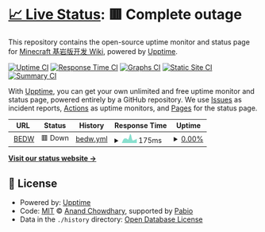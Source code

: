 # [📈 Live Status](https://status.wiki.mcbe-dev.net): <!--live status--> **🟥 Complete outage**

This repository contains the open-source uptime monitor and status page for [Minecraft 基岩版开发 Wiki](mcbe-dev.net), powered by [Upptime](https://github.com/upptime/upptime).

[![Uptime CI](https://github.com/MCBE-Development-Wiki/upptime/workflows/Uptime%20CI/badge.svg)](https://github.com/MCBE-Development-Wiki/upptime/actions?query=workflow%3A%22Uptime+CI%22)
[![Response Time CI](https://github.com/MCBE-Development-Wiki/upptime/workflows/Response%20Time%20CI/badge.svg)](https://github.com/MCBE-Development-Wiki/upptime/actions?query=workflow%3A%22Response+Time+CI%22)
[![Graphs CI](https://github.com/MCBE-Development-Wiki/upptime/workflows/Graphs%20CI/badge.svg)](https://github.com/MCBE-Development-Wiki/upptime/actions?query=workflow%3A%22Graphs+CI%22)
[![Static Site CI](https://github.com/MCBE-Development-Wiki/upptime/workflows/Static%20Site%20CI/badge.svg)](https://github.com/MCBE-Development-Wiki/upptime/actions?query=workflow%3A%22Static+Site+CI%22)
[![Summary CI](https://github.com/MCBE-Development-Wiki/upptime/workflows/Summary%20CI/badge.svg)](https://github.com/MCBE-Development-Wiki/upptime/actions?query=workflow%3A%22Summary+CI%22)

With [Upptime](https://upptime.js.org), you can get your own unlimited and free uptime monitor and status page, powered entirely by a GitHub repository. We use [Issues](https://github.com/MCBE-Development-Wiki/upptime/issues) as incident reports, [Actions](https://github.com/MCBE-Development-Wiki/upptime/actions) as uptime monitors, and [Pages](https://status.wiki.mcbe-dev.net) for the status page.

<!--start: status pages-->
<!-- This summary is generated by Upptime (https://github.com/upptime/upptime) -->
<!-- Do not edit this manually, your changes will be overwritten -->
<!-- prettier-ignore -->
| URL | Status | History | Response Time | Uptime |
| --- | ------ | ------- | ------------- | ------ |
| <img alt="" src="https://icons.duckduckgo.com/ip3/wiki.mcbe-dev.net.ico" height="13"> [BEDW](https://wiki.mcbe-dev.net/p/Minecraft%E5%9F%BA%E5%B2%A9%E7%89%88%E5%BC%80%E5%8F%91Wiki) | 🟥 Down | [bedw.yml](https://github.com/MCBE-Development-Wiki/upptime/commits/HEAD/history/bedw.yml) | <details><summary><img alt="Response time graph" src="./graphs/bedw/response-time-week.png" height="20"> 175ms</summary><br><a href="https://status.wiki.mcbe-dev.net/history/bedw"><img alt="Response time 1248" src="https://img.shields.io/endpoint?url=https%3A%2F%2Fraw.githubusercontent.com%2FMCBE-Development-Wiki%2Fupptime%2FHEAD%2Fapi%2Fbedw%2Fresponse-time.json"></a><br><a href="https://status.wiki.mcbe-dev.net/history/bedw"><img alt="24-hour response time 164" src="https://img.shields.io/endpoint?url=https%3A%2F%2Fraw.githubusercontent.com%2FMCBE-Development-Wiki%2Fupptime%2FHEAD%2Fapi%2Fbedw%2Fresponse-time-day.json"></a><br><a href="https://status.wiki.mcbe-dev.net/history/bedw"><img alt="7-day response time 175" src="https://img.shields.io/endpoint?url=https%3A%2F%2Fraw.githubusercontent.com%2FMCBE-Development-Wiki%2Fupptime%2FHEAD%2Fapi%2Fbedw%2Fresponse-time-week.json"></a><br><a href="https://status.wiki.mcbe-dev.net/history/bedw"><img alt="30-day response time 231" src="https://img.shields.io/endpoint?url=https%3A%2F%2Fraw.githubusercontent.com%2FMCBE-Development-Wiki%2Fupptime%2FHEAD%2Fapi%2Fbedw%2Fresponse-time-month.json"></a><br><a href="https://status.wiki.mcbe-dev.net/history/bedw"><img alt="1-year response time 1248" src="https://img.shields.io/endpoint?url=https%3A%2F%2Fraw.githubusercontent.com%2FMCBE-Development-Wiki%2Fupptime%2FHEAD%2Fapi%2Fbedw%2Fresponse-time-year.json"></a></details> | <details><summary><a href="https://status.wiki.mcbe-dev.net/history/bedw">0.00%</a></summary><a href="https://status.wiki.mcbe-dev.net/history/bedw"><img alt="All-time uptime 22.65%" src="https://img.shields.io/endpoint?url=https%3A%2F%2Fraw.githubusercontent.com%2FMCBE-Development-Wiki%2Fupptime%2FHEAD%2Fapi%2Fbedw%2Fuptime.json"></a><br><a href="https://status.wiki.mcbe-dev.net/history/bedw"><img alt="24-hour uptime 0.00%" src="https://img.shields.io/endpoint?url=https%3A%2F%2Fraw.githubusercontent.com%2FMCBE-Development-Wiki%2Fupptime%2FHEAD%2Fapi%2Fbedw%2Fuptime-day.json"></a><br><a href="https://status.wiki.mcbe-dev.net/history/bedw"><img alt="7-day uptime 0.00%" src="https://img.shields.io/endpoint?url=https%3A%2F%2Fraw.githubusercontent.com%2FMCBE-Development-Wiki%2Fupptime%2FHEAD%2Fapi%2Fbedw%2Fuptime-week.json"></a><br><a href="https://status.wiki.mcbe-dev.net/history/bedw"><img alt="30-day uptime 0.00%" src="https://img.shields.io/endpoint?url=https%3A%2F%2Fraw.githubusercontent.com%2FMCBE-Development-Wiki%2Fupptime%2FHEAD%2Fapi%2Fbedw%2Fuptime-month.json"></a><br><a href="https://status.wiki.mcbe-dev.net/history/bedw"><img alt="1-year uptime 22.65%" src="https://img.shields.io/endpoint?url=https%3A%2F%2Fraw.githubusercontent.com%2FMCBE-Development-Wiki%2Fupptime%2FHEAD%2Fapi%2Fbedw%2Fuptime-year.json"></a></details>

<!--end: status pages-->

[**Visit our status website →**](https://status.wiki.mcbe-dev.net)

## 📄 License

- Powered by: [Upptime](https://github.com/upptime/upptime)
- Code: [MIT](./LICENSE) © [Anand Chowdhary](https://anandchowdhary.com), supported by [Pabio](https://pabio.com)
- Data in the `./history` directory: [Open Database License](https://opendatacommons.org/licenses/odbl/1-0/)

